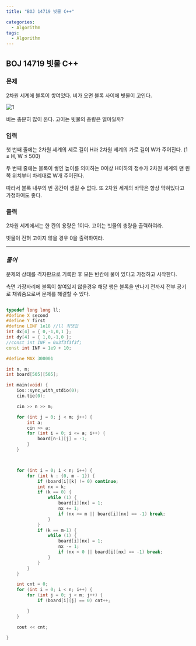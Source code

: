 ```yaml
---
title: "BOJ 14719 빗물 C++"

categories:
  - Algorithm
tags:
  - Algorithm
---
```


## BOJ 14719 빗물 C++

### 문제

2차원 세계에 블록이 쌓여있다. 비가 오면 블록 사이에 빗물이 고인다.

![1](https://onlinejudgeimages.s3-ap-northeast-1.amazonaws.com/problem/14719/1.png)

비는 충분히 많이 온다. 고이는 빗물의 총량은 얼마일까?

### 입력

첫 번째 줄에는 2차원 세계의 세로 길이 H과 2차원 세계의 가로 길이 W가 주어진다. (1 ≤ H, W ≤ 500)

두 번째 줄에는 블록이 쌓인 높이를 의미하는 0이상 H이하의 정수가 2차원 세계의 맨 왼쪽 위치부터 차례대로 W개 주어진다.

따라서 블록 내부의 빈 공간이 생길 수 없다. 또 2차원 세계의 바닥은 항상 막혀있다고 가정하여도 좋다.

### 출력

2차원 세계에서는 한 칸의 용량은 1이다. 고이는 빗물의 총량을 출력하여라.

빗물이 전혀 고이지 않을 경우 0을 출력하여라.

---

### _풀이_

문제의 상태를 격자판으로 기록한 후 모든 빈칸에 물이 있다고 가정하고 시작한다.

측면 가장자리에 블록이 쌓여있지 않을경우 해당 행은 블록을 만나기 전까지 전부 공기로 채워줌으로써 문제를 해결할 수 있다.

```c++

typedef long long ll;
#define X second
#define Y first
#define LINF 1e18 //ll 최댓값
int dx[4] = { 0,-1,0,1 };
int dy[4] = { 1,0,-1,0 };
//const int INF = 0x3f3f3f3f;
const int INF = 1e9 + 10;

#define MAX 300001

int n, m;
int board[505][505];

int main(void) {
    ios::sync_with_stdio(0);
    cin.tie(0);

    cin >> n >> m;

    for (int j = 0; j < m; j++) {
        int a;
        cin >> a;
        for (int i = 0; i <= a; i++) {
            board[n-i][j] = -1;
        }
    }



    for (int i = 0; i < n; i++) {
        for (int k : {0, m - 1}) {
            if (board[i][k] != 0) continue;
            int nx = k;
            if (k == 0) {
                while (1) {
                    board[i][nx] = 1;
                    nx += 1;
                    if (nx >= m || board[i][nx] == -1) break;
                }
            }
            if (k == m-1) {
                while (1) {
                    board[i][nx] = 1;
                    nx -= 1;
                    if (nx < 0 || board[i][nx] == -1) break;
                }
            }
        }
    }

    int cnt = 0;
    for (int i = 0; i < n; i++) {
        for (int j = 0; j < m; j++) {
            if (board[i][j] == 0) cnt++;

        }
    }

    cout << cnt;

}

```

